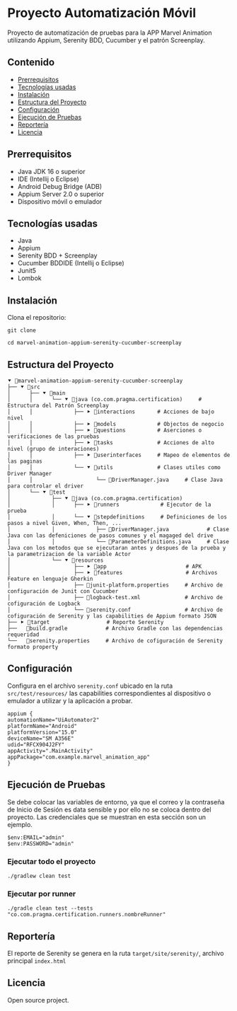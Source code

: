 # Proyecto Automatización Móvil

Proyecto de automatización de pruebas para la APP Marvel Animation utilizando Appium, Serenity BDD, Cucumber y el patrón
Screenplay.

## Contenido

* [Prerrequisitos](#prerrequisitos)
* [Tecnologías usadas](#tecnologías-usadas)
* [Instalación](#instalación)
* [Estructura del Proyecto](#estructura-del-proyecto)
* [Configuración](#configuración)
* [Ejecución de Pruebas](#ejecución-de-pruebas)
* [Reportería](#reportería)
* [Licencia](#licencia)

## Prerrequisitos

* Java JDK 16 o superior
* IDE (Intellij o Eclipse)
* Android Debug Bridge (ADB)
* Appium Server 2.0 o superior
* Dispositivo móvil o emulador

## Tecnologías usadas

* Java
* Appium
* Serenity BDD + Screenplay
* Cucumber BDDIDE (Intellij o Eclipse)
* Junit5
* Lombok

## Instalación

Clona el repositorio:

```shell
git clone 
```

```shell
cd marvel-animation-appium-serenity-cucumber-screenplay
```

## Estructura del Proyecto

```Gherkin
⯆ 📁marvel-animation-appium-serenity-cucumber-screenplay
├── ⯆ 📁src
│      ├── ⯆ 📁main
│      │      └── ⯆ 📁java (co.com.pragma.certification)     # Estructura del Patrón Screenplay
│      │             ├── ⯈ 📁interactions       # Acciones de bajo nivel
│      │             ├── ⯈ 📁models             # Objectos de negocio
│      │             ├── ⯈ 📁questions          # Aserciones o verificaciones de las pruebas
│      │             ├── ⯈ 📁tasks              # Acciones de alto nivel (grupo de interaciones)
│      │             ├── ⯈ 📁userinterfaces     # Mapeo de elementos de las paginas
│      │             └── ⯆ 📁utils              # Clases utiles como Driver Manager
│      │                    └── 📄DriverManager.java     # Clase Java para controlar el driver
│      └── ⯆ 📁test
│             ├── ⯆ 📁java (co.com.pragma.certification)
│             │      ├── ⯈ 📁runners             # Ejecutor de la prueba
│             │      └── ⯆ 📁stepdefinitions     # Definiciones de los pasos a nivel Given, When, Then, ...
│             │             ├── 📄DriverManager.java            # Clase Java con las defeniciones de pasos comunes y el magaged del drive
│             │             └── 📄ParameterDefinitions.java     # Clase Java con los metodos que se ejecutaran antes y despues de la prueba y la parametrizacion de la variable Actor
│             └── ⯆ 📁resources
│                    ├── ⯈ 📁app                         # APK
│                    ├── ⯈ 📁features                    # Archivos Feature en lenguaje Gherkin
│                    ├── 📄junit-platform.properties     # Archivo de configuración de Junit con Cucumber
│                    ├── 📄logback-test.xml              # Archivo de cofiguración de Logback
│                    └── 📄serenity.conf                 # Archivo de cofiguración de Serenity y las capabilities de Appium formato JSON
├── ⯈ 📁target                  # Reporte Serenity
├──   📄build.gradle            # Archivo Gradle con las dependencias requeridad
└──   📄serenity.properties     # Archivo de cofiguración de Serenity formato property
```

## Configuración

Configura en el archivo `serenity.conf` ubicado en la ruta `src/test/resources/` las capabilities correspondientes al
dispositivo o emulador a utilizar y la aplicación a probar.

```properties
appium {
automationName="UiAutomator2"
platformName="Android"
platformVersion="15.0"
deviceName="SM A356E"
udid="RFCX904J2FY"
appActivity=".MainActivity"
appPackage="com.example.marvel_animation_app"
}
```

## Ejecución de Pruebas

Se debe colocar las variables de entorno, ya que el correo y la contraseña de Inicio de Sesión es data sensible y por
ello no se coloca dentro del proyecto. Las credenciales que se muestran en esta sección son un ejemplo.

```shell
$env:EMAIL="admin"
$env:PASSWORD="admin"
```

### Ejecutar todo el proyecto

```shell
./gradlew clean test
```

### Ejecutar por runner

```shell
./gradle clean test --tests "co.com.pragma.certification.runners.nombreRunner"
```

## Reportería

El reporte de Serenity se genera en la ruta `target/site/serenity/`, archivo principal `index.html`

## Licencia

Open source project.


